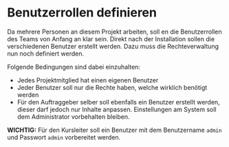 # Benutzerrollen definieren
Da mehrere Personen an diesem Projekt arbeiten, soll en die Benutzerrollen des Teams von Anfang an klar sein. Direkt nach der Installation sollen die verschiedenen Benutzer erstellt werden. Dazu muss die Rechteverwaltung nun noch definiert werden. 

Folgende Bedingungen sind dabei einzuhalten:
* Jedes Projektmitglied hat einen eigenen Benutzer
* Jeder Benutzer soll nur die Rechte haben, welche wirklich benötigt werden
* Für den Auftraggeber selber soll ebenfalls ein Benutzer erstellt werden, dieser darf jedoch nur Inhalte anpassen. Einstellungen am System soll dem Administrator vorbehalten bleiben.

**WICHTIG:** Für den Kursleiter soll ein Benutzer mit dem Benutzername `admin` und Passwort `admin` vorbereitet werden.